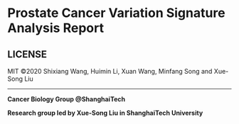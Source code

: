# Prostate Cancer Variation Signature Analysis Report

## LICENSE

MIT &copy;2020 Shixiang Wang, Huimin Li, Xuan Wang, Minfang Song and Xue-Song Liu

***

**Cancer Biology Group @ShanghaiTech**

**Research group led by Xue-Song Liu in ShanghaiTech University**
